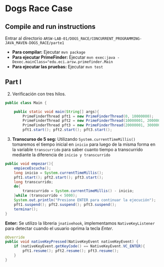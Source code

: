 # Dogs Race Case

## Compile and run instructions

Entrar al directorio `ARSW-LAB-01/DOGS_RACE/CONCURRENT_PROGRAMMING-JAVA_MAVEN-DOGS_RACE/parte1`

- **Para compilar:** Ejecutar `mvn package`
- **Para ejecutar PrimeFinder:** Ejecutar `mvn exec:java -Dexec.mainClass="edu.eci.arsw.primefinder.Main`
- **Para ejecutar las pruebas:** Ejecutar `mvn test`

## Part I

2.  Verificación con tres hilos.

```java
public class Main {

    public static void main(String[] args){
        PrimeFinderThread pft1 = new PrimeFinderThread(0, 10000000);
        PrimeFinderThread pft2 = new PrimeFinderThread(10000001, 20000000);
        PrimeFinderThread pft3 = new PrimeFinderThread(20000001, 30000000);
        pft1.start(); pft2.start(); pft3.start();

```

3. **Transcurso de 5 seg:**
   Utilizando `System.currentTimeMillis()` tomaremos el tiempo inicial en `inicio` para luego de la misma forma en la variable `transcurrido` para saber cuanto tiempo a transcurrido mediante la diferencia de `inicio y transcurrido`

```java
public void empezar(){
    empieceEscucha();
    long inicio = System.currentTimeMillis();
    pft1.start(); pft2.start(); pft3.start();
    long transcurrido;
    do{
        transcurrido = System.currentTimeMillis() - inicio;
    }while (transcurrido < 5000);
    System.out.println("Presione ENTER para continuar la ejecución");
    pft1.suspend(); pft2.suspend(); pft3.suspend();
    terminar();
}
```

**Enter:**
Se utilizo la libreria `jnativehook`, implementamos `NativeKeyListener` para detectar cuando el usuario oprima la tecla _Enter_.

```java
@Override
public void nativeKeyPressed(NativeKeyEvent nativeKeyEvent) {
    if (nativeKeyEvent.getKeyCode() == NativeKeyEvent.VC_ENTER){
        pft1.resume(); pft2.resume(); pft3.resume();
    }
}
```
